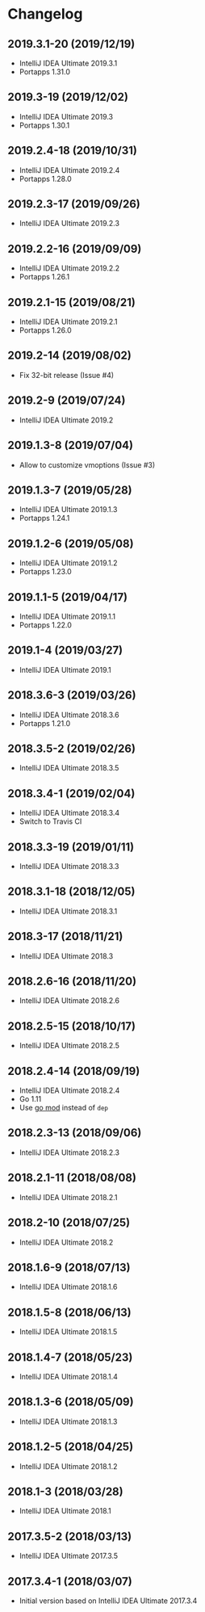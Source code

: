 # Changelog

## 2019.3.1-20 (2019/12/19)

* IntelliJ IDEA Ultimate 2019.3.1
* Portapps 1.31.0

## 2019.3-19 (2019/12/02)

* IntelliJ IDEA Ultimate 2019.3
* Portapps 1.30.1

## 2019.2.4-18 (2019/10/31)

* IntelliJ IDEA Ultimate 2019.2.4
* Portapps 1.28.0

## 2019.2.3-17 (2019/09/26)

* IntelliJ IDEA Ultimate 2019.2.3

## 2019.2.2-16 (2019/09/09)

* IntelliJ IDEA Ultimate 2019.2.2
* Portapps 1.26.1

## 2019.2.1-15 (2019/08/21)

* IntelliJ IDEA Ultimate 2019.2.1
* Portapps 1.26.0

## 2019.2-14 (2019/08/02)

* Fix 32-bit release (Issue #4)

## 2019.2-9 (2019/07/24)

* IntelliJ IDEA Ultimate 2019.2

## 2019.1.3-8 (2019/07/04)

* Allow to customize vmoptions (Issue #3)

## 2019.1.3-7 (2019/05/28)

* IntelliJ IDEA Ultimate 2019.1.3
* Portapps 1.24.1

## 2019.1.2-6 (2019/05/08)

* IntelliJ IDEA Ultimate 2019.1.2
* Portapps 1.23.0

## 2019.1.1-5 (2019/04/17)

* IntelliJ IDEA Ultimate 2019.1.1
* Portapps 1.22.0

## 2019.1-4 (2019/03/27)

* IntelliJ IDEA Ultimate 2019.1

## 2018.3.6-3 (2019/03/26)

* IntelliJ IDEA Ultimate 2018.3.6
* Portapps 1.21.0

## 2018.3.5-2 (2019/02/26)

* IntelliJ IDEA Ultimate 2018.3.5

## 2018.3.4-1 (2019/02/04)

* IntelliJ IDEA Ultimate 2018.3.4
* Switch to Travis CI

## 2018.3.3-19 (2019/01/11)

* IntelliJ IDEA Ultimate 2018.3.3

## 2018.3.1-18 (2018/12/05)

* IntelliJ IDEA Ultimate 2018.3.1

## 2018.3-17 (2018/11/21)

* IntelliJ IDEA Ultimate 2018.3

## 2018.2.6-16 (2018/11/20)

* IntelliJ IDEA Ultimate 2018.2.6

## 2018.2.5-15 (2018/10/17)

* IntelliJ IDEA Ultimate 2018.2.5

## 2018.2.4-14 (2018/09/19)

* IntelliJ IDEA Ultimate 2018.2.4
* Go 1.11
* Use [go mod](https://golang.org/cmd/go/#hdr-Module_maintenance) instead of `dep`

## 2018.2.3-13 (2018/09/06)

* IntelliJ IDEA Ultimate 2018.2.3

## 2018.2.1-11 (2018/08/08)

* IntelliJ IDEA Ultimate 2018.2.1

## 2018.2-10 (2018/07/25)

* IntelliJ IDEA Ultimate 2018.2

## 2018.1.6-9 (2018/07/13)

* IntelliJ IDEA Ultimate 2018.1.6

## 2018.1.5-8 (2018/06/13)

* IntelliJ IDEA Ultimate 2018.1.5

## 2018.1.4-7 (2018/05/23)

* IntelliJ IDEA Ultimate 2018.1.4

## 2018.1.3-6 (2018/05/09)

* IntelliJ IDEA Ultimate 2018.1.3

## 2018.1.2-5 (2018/04/25)

* IntelliJ IDEA Ultimate 2018.1.2

## 2018.1-3 (2018/03/28)

* IntelliJ IDEA Ultimate 2018.1

## 2017.3.5-2 (2018/03/13)

* IntelliJ IDEA Ultimate 2017.3.5

## 2017.3.4-1 (2018/03/07)

* Initial version based on IntelliJ IDEA Ultimate 2017.3.4
